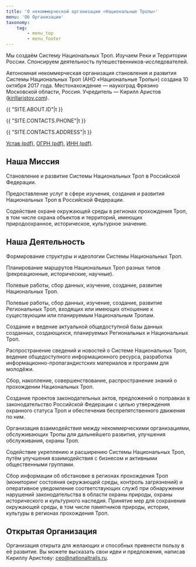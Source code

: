 ```yaml
---
title: 'О некоммерческой организации «Национальные Тропы»'
menu: 'Об Организации'
taxonomy:
    tag:
        - menu_top
        - menu_footer
---
```


Мы создаём Систему Национальных Троп. Изучаем Реки и Территории России. Спонсируем деятельность путешественников-исследователей.

Автономная некоммерческая организация становления и развития Системы Национальных Троп (АНО «Национальные Тропы») создана 10 октября 2017 года. Местонахождение — наукоград Фрязино Московской области, Россия. Учредитель — Кирилл Аристов ([kirillaristov.com](https://kirillaristov.com)).

{{ "SITE.ABOUT.ID"|t }}

{{ "SITE.CONTACTS.PHONE"|t }}

{{ "SITE.CONTACTS.ADDRESS"|t }}

[Устав (pdf)](ustav.pdf?target=blank),
[ОГРН (pdf)](ogrn.pdf?target=blank),
[ИНН (pdf)](inn.pdf?target=blank).



## Наша Миссия

Становление и развитие Системы Национальных Троп в Российской Федерации.

Предоставление услуг в сфере изучения, создания и развития Национальных Троп в Российской Федерации.

Содействие охране окружающей среды в регионах прохождения Троп, в том числе охрана объектов и территорий, имеющих природоохранное, историческое, культурное значение.


## Наша Деятельность

Формирование структуры и идеологии Системы Национальных Троп.

Планирование маршрутов Национальных Троп разных типов (рекреационные, исторические, научные).

Полевые работы, сбор данных, изучение, создание, развитие Национальных Троп.

Полевые работы, сбор данных, изучение, создание, развитие Региональных Троп, входящих или имеющих отношение к существующим или планируемым Национальным Тропам.

Создание и ведение актуальной общедоступной базы данных созданных, создающихся, планируемых Региональных и Национальных Троп.

Распространение сведений и новостей о Системе Национальных Троп, ведение общедоступного информационного ресурса, разработка информационно-пропагандистских материалов и программ для молодёжи.

Сбор, накопление, совершенствование, распространение знаний о прохождении Национальных Троп.

Создание проектов законодательных актов, предложений о поправках в законодательство Российской Федерации с целью утверждения охранного статуса Троп и обеспечения беспрепятственного движения по ним.

Организация взаимодействия между некоммерческими организациями, обслуживающих Тропы для дальнейшего развития, улучшения обслуживания, охраны Троп.

Содействие укреплению и расширению Системы Национальных Троп, путём улучшения взаимодействия с бизнесом и активными общественными группами.

Сбор информации об обстановке в регионах прохождения Троп (мониторинг состояния окружающей среды, контроль загрязнений) и оперативное уведомление соответствующих служб при обнаружении нарушений законодательства в области охраны природы, охраны исторического и культурного наследия. Принятие мер для сохранения окружающей среды, в том числе памятников природы, истории, культуры в регионах прохождения Троп.


## Открытая Организация

Организация открыта для желающих и способных привнести пользу в её развитие. Вы можете высказать свои идеи и предложения, написав Кириллу Аристову: [ceo@nationaltrails.ru](mailto:ceo@nationaltrails.ru).